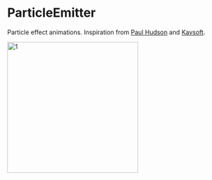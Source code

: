 # ParticleEmitter
Particle effect animations. Inspiration from [Paul Hudson](https://www.hackingwithswift.com/store/pro-swiftui) and [Kavsoft](https://www.youtube.com/watch?v=sLdQdOtpf7A).

<img src="https://raw.githubusercontent.com/elihartnett/ParticleEmitter/main/1.gif" alt="1" width="300"/>

